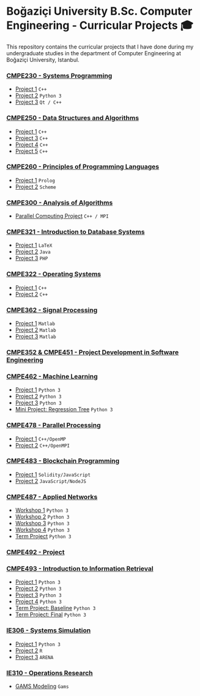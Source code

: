 # Boğaziçi University B.Sc. Computer Engineering - Curricular Projects :mortar_board:
This repository contains the curricular projects that I have done during my undergraduate studies in the department of Computer Engineering at Boğaziçi University, Istanbul.

### [CMPE230 - Systems Programming](/CMPE230)
- [Project 1](/CMPE230/Project1) `C++`
- [Project 2](/CMPE230/Project2) `Python 3`
- [Project 3](/CMPE230/Project3) `Qt / C++`

### [CMPE250 - Data Structures and Algorithms](/CMPE250)
- [Project 1](/CMPE250/Project1) `C++`
- [Project 3](/CMPE250/Project3) `C++`
- [Project 4](/CMPE250/project4) `C++`
- [Project 5](/CMPE250/Project5) `C++`

### [CMPE260 - Principles of Programming Languages](/CMPE260)
- [Project 1](/CMPE260/Project1) `Prolog`
- [Project 2](/CMPE260/Project2) `Scheme`

### [CMPE300 - Analysis of Algorithms](/CMPE300)
- [Parallel Computing Project](/CMPE300) `C++ / MPI`

### [CMPE321 - Introduction to Database Systems](/CMPE321)
- [Project 1](/CMPE321/Project1) `LaTeX`
- [Project 2](/CMPE321/Project2) `Java`
- [Project 3](/CMPE321/Project3) `PHP`

### [CMPE322 - Operating Systems](/cmpe322)
- [Project 1](/CMPE322/Project1) `C++`
- [Project 2](/CMPE322/Project2) `C++`

### [CMPE362 - Signal Processing](/cmpe362)
- [Project 1](/CMPE362/Project1) `Matlab`
- [Project 2](/CMPE362/Project2) `Matlab`
- [Project 3](/CMPE362/Project3) `Matlab`

### [CMPE352 & CMPE451 - Project Development in Software Engineering](https://github.com/bounswe/bounswe2019group6)

### [CMPE462 - Machine Learning](/CMPE462)
- [Project 1](/CMPE462/Projects/Project1) `Python 3`
- [Project 2](/CMPE462/Projects/Project2) `Python 3`
- [Project 3](/CMPE462/Projects/Project3) `Python 3`
- [Mini Project: Regression Tree](/CMPE462/Mini-Project/Regression-Tree) `Python 3`

### [CMPE478 - Parallel Processing](/CMPE478)
- [Project 1](/CMPE478/Project1) `C++/OpenMP`
- [Project 2](/CMPE478/Project2) `C++/OpenMPI`

### [CMPE483 - Blockchain Programming](/CMPE483)
- [Project 1](/CMPE483/Project1) `Solidity/JavaScript`
- [Project 2](/CMPE483/Project2) `JavaScript/NodeJS`

### [CMPE487 - Applied Networks](/CMPE487)
- [Workshop 1](https://github.com/barandenizkorkmaz/bogazici-university-undergraduate-projects/tree/master/CMPE487/Workshop1:%20Netcat%20Chat) `Python 3`
- [Workshop 2](https://github.com/barandenizkorkmaz/bogazici-university-undergraduate-projects/tree/master/CMPE487/Workshop2:%20PyChat) `Python 3`
- [Workshop 3](https://github.com/barandenizkorkmaz/bogazici-university-undergraduate-projects/tree/master/CMPE487/Workshop3:%20Zeroconf) `Python 3`
- [Workshop 4](https://github.com/barandenizkorkmaz/bogazici-university-undergraduate-projects/tree/master/CMPE487/Workshop4:%20Social%20Torrent) `Python 3`
- [Term Project](https://github.com/barandenizkorkmaz/bogazici-university-undergraduate-projects/tree/master/CMPE487/Term%20Project:%20Uno%20Card%20Game) `Python 3`

### [CMPE492 - Project](/CMPE492)

### [CMPE493 - Introduction to Information Retrieval](/CMPE493)
- [Project 1](/CMPE493/Project1) `Python 3`
- [Project 2](/CMPE493/Project2) `Python 3`
- [Project 3](/CMPE493/Project3) `Python 3`
- [Project 4](/CMPE493/Project4) `Python 3`
- [Term Project: Baseline](https://github.com/barandenizkorkmaz/bogazici-university-undergraduate-projects/tree/master/CMPE493/Term%20Project/Baseline) `Python 3`
- [Term Project: Final](https://github.com/barandenizkorkmaz/bogazici-university-undergraduate-projects/tree/master/CMPE493/Term%20Project/Final) `Python 3`

### [IE306 - Systems Simulation](/IE306)
- [Project 1](/IE306/Project1) `Python 3`
- [Project 2](/IE306/Project2) `R`
- [Project 3](/IE306/Project3) `ARENA`

### [IE310 - Operations Research](/IE310)
- [GAMS Modeling](/IE310) `Gams`

